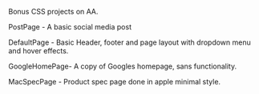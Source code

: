 Bonus CSS projects on AA.

PostPage - A basic social media post

DefaultPage - Basic Header, footer and page layout with dropdown menu and
hover effects.

GoogleHomePage- A copy of Googles homepage, sans functionality.

MacSpecPage - Product spec page done in apple minimal style.


